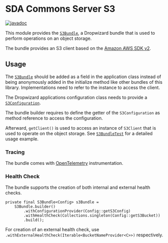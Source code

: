 # SDA Commons Server S3

[![javadoc](https://javadoc.io/badge2/org.sdase.commons/sda-commons-server-s3/javadoc.svg)](https://javadoc.io/doc/org.sdase.commons/sda-commons-server-s3)

This module provides the [`S3Bundle`](https://github.com/SDA-SE/sda-dropwizard-commons/tree/master/sda-commons-server-s3/src/main/java/org/sdase/commons/server/s3/S3Bundle.java), 
a Dropwizard bundle that is used to perform operations on an object storage.

The bundle provides an S3 client based on the [Amazon AWS SDK v2](https://docs.aws.amazon.com/sdk-for-java/latest/developer-guide/home.html).

## Usage

The [`S3Bundle`](https://github.com/SDA-SE/sda-dropwizard-commons/tree/master/sda-commons-server-s3/src/main/java/org/sdase/commons/server/s3/S3Bundle.java) should be added as a
field in the application class instead of being anonymously added in the initialize method like other bundles of this 
library. Implementations need to refer to the instance to access the client.

The Dropwizard applications configuration class needs to provide a 
[`S3Configuration`](https://github.com/SDA-SE/sda-dropwizard-commons/tree/master/sda-commons-server-s3/src/main/java/org/sdase/commons/server/s3/S3Configuration.java).

The bundle builder requires to define the getter of the `S3Configuration` as method reference to access the 
configuration.

Afterward, `getClient()` is used to access an instance of `S3Client` that is used to operate on the 
object storage. 
See [`S3BundleTest`](https://github.com/SDA-SE/sda-dropwizard-commons/tree/master/sda-commons-server-s3/src/test/java/org/sdase/commons/server/s3/S3BundleTest.java) for a detailed usage example.   

### Tracing

The bundle comes with [OpenTelemetry](https://opentelemetry.io/) instrumentation.

### Health Check

The bundle supports the creation of both internal and external health checks.

```
private final S3Bundle<Config> s3Bundle =
    S3Bundle.builder()
        .withConfigurationProvider(Config::getS3Config)
        .withHealthCheck(Collections.singleton(Config::getS3Bucket))
        .build();
```

For creation of an external health check, use `.withExternalHealthCheck(Iterable<BucketNameProvider<C>>)`
respectively.